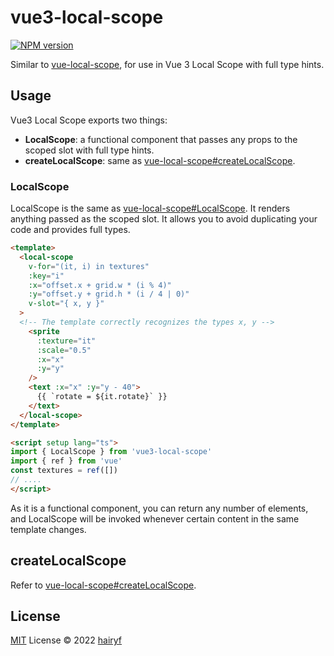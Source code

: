 # vue3-local-scope

[![NPM version](https://img.shields.io/npm/v/vue3-local-scope?color=a1b858&label=)](https://www.npmjs.com/package/vue3-local-scope)

Similar to [vue-local-scope](https://github.com/posva/vue-local-scope), for use in Vue 3 Local Scope with full type hints.

## Usage

Vue3 Local Scope exports two things:

- **LocalScope**: a functional component that passes any props to the scoped slot with full type hints.
- **createLocalScope**: same as [vue-local-scope#createLocalScope](https://github.com/posva/vue-local-scope/tree/master#createlocalscope).

### LocalScope

LocalScope is the same as [vue-local-scope#LocalScope](https://github.com/posva/vue-local-scope/blob/master/README.md#localscope). It renders anything passed as the scoped slot. It allows you to avoid duplicating your code and provides full types.

```html
<template>
  <local-scope
    v-for="(it, i) in textures"
    :key="i"
    :x="offset.x + grid.w * (i % 4)"
    :y="offset.y + grid.h * (i / 4 | 0)"
    v-slot="{ x, y }"
  >
  <!-- The template correctly recognizes the types x, y -->
    <sprite
      :texture="it"
      :scale="0.5"
      :x="x"
      :y="y"
    />
    <text :x="x" :y="y - 40">
      {{ `rotate = ${it.rotate}` }}
    </text>
  </local-scope>
</template>

<script setup lang="ts">
import { LocalScope } from 'vue3-local-scope'
import { ref } from 'vue'
const textures = ref([])
// ....
</script>
```

As it is a functional component, you can return any number of elements, and LocalScope will be invoked whenever certain content in the same template changes.

## createLocalScope

Refer to [vue-local-scope#createLocalScope](https://github.com/posva/vue-local-scope/tree/master#createlocalscope).

## License

[MIT](./LICENSE) License © 2022 [hairyf](https://github.com/hairyf)
